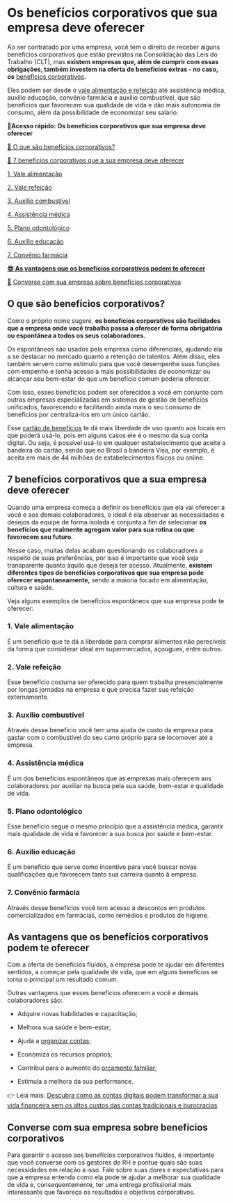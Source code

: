 # Os benefícios corporativos que sua empresa deve oferecer

Ao ser contratado por uma empresa, você tem o direito de receber alguns benefícios corporativos que estão previstos na Consolidação das Leis do Trabalho (CLT), mas **existem empresas que, além de cumprir com essas obrigações, também investem na oferta de benefícios extras - no caso, os** [benefícios corporativos](https://empresas.mercadopago.com.br/legislacao-beneficios-corporativos)**.**

Eles podem ser desde o [vale alimentação e refeição](https://meubolso.mercadopago.com.br/calcular-vale-refeicao-vale-alimentacao) até assistência médica, auxílio educação, convênio farmácia e auxílio combustível, que são benefícios que favorecem sua qualidade de vida e dão mais autonomia de consumo, além da possibilidade de economizar seu salário.

**💙Acesso rápido: Os benefícios corporativos que sua empresa deve oferecer**

[🤔 O que são benefícios corporativos?](#A)

[🎯 7 benefícios corporativos que a sua empresa deve oferecer](#B)

[1. Vale alimentação](#C)

[2. Vale refeição](#D)

[3. Auxílio combustível](#E)

[4. Assistência médica](#F)

[5. Plano odontológico](#G)

[6. Auxílio educação](#H)

[7. Convênio farmácia](#I)

**[😎 As vantagens que os benefícios corporativos podem te oferecer](#J)**

[💪 Converse com sua empresa sobre benefícios corporativos](#K)

[](#)
## **O que são benefícios corporativos?**

Como o próprio nome sugere, **os benefícios corporativos são facilidades que a empresa onde você trabalha passa a oferecer de forma obrigatória ou espontânea a todos os seus colaboradores.**

Os espontâneos são usados pela empresa como diferenciais, ajudando ela a se destacar no mercado quanto a retenção de talentos. Além disso, eles também servem como estímulo para que você desempenhe suas funções com empenho e tenha acesso a mais possibilidades de economizar ou alcançar seu bem-estar do que um benefício comum poderia oferecer.

Com isso, esses benefícios podem ser oferecidos a você em conjunto com outras empresas especializadas em sistemas de gestão de benefícios unificados, favorecendo e facilitando ainda mais o seu consumo de benefícios por centralizá-los em um único cartão.

Esse [cartão de benefícios](https://conteudo.mercadopago.com.br/cartao-beneficios-mercado-pago) te dá mais liberdade de uso quanto aos locais em que poderá usá-lo, pois em alguns casos ele é o mesmo da sua conta digital. Ou seja, é possível usá-lo em qualquer estabelecimento que aceite a bandeira do cartão, sendo que no Brasil a bandeira Visa, por exemplo, é aceita em mais de 44 milhões de estabelecimentos físicos ou online.

[](#)
## **7 benefícios corporativos que a sua empresa deve oferecer**

Quando uma empresa começa a definir os benefícios que ela vai oferecer a você e aos demais colaboradores, o ideal é ela observar as necessidades e desejos da equipe de forma isolada e conjunta a fim de selecionar **os benefícios que realmente agregam valor para sua rotina ou que favorecem seu futuro.**

Nesse caso, muitas delas acabam questionando os colaboradores a respeito de suas preferências, por isso é importante que você seja transparente quanto àquilo que deseja ter acesso. Atualmente, **existem diferentes tipos de benefícios corporativos que sua empresa pode oferecer espontaneamente,** sendo a maioria focado em alimentação, cultura e saúde.

Veja alguns exemplos de benefícios espontâneos que sua empresa pode te oferecer:

[](#)
### **1. Vale alimentação**

É um benefício que te dá a liberdade para comprar alimentos não perecíveis da forma que considerar ideal em supermercados, açougues, entre outros.

[](#)
### **2. Vale refeição**

Esse benefício costuma ser oferecido para quem trabalha presencialmente por longas jornadas na empresa e que precisa fazer sua refeição externamente.

[](#)
### **3. Auxílio combustível**

Através desse benefício você tem uma ajuda de custo da empresa para gastar com o combustível do seu carro próprio para se locomover até a empresa.

[](#)
### **4. Assistência médica**

É um dos benefícios espontâneos que as empresas mais oferecem aos colaboradores por auxiliar na busca pela sua saúde, bem-estar e qualidade de vida.

[](#)
### **5. Plano odontológico**

Esse benefício segue o mesmo princípio que a assistência médica, garantir mais qualidade de vida e favorecer a sua busca por saúde e bem-estar.

[](#)
### **6. Auxílio educação**

É um benefício que serve como incentivo para você buscar novas qualificações que favorecem tanto sua carreira quanto à empresa.

[](#)
### **7. Convênio farmácia**

Através desse benefícios você tem acesso a descontos em produtos comercializados em farmácias, como remédios e produtos de higiene.

[](#)
## **As vantagens que os benefícios corporativos podem te oferecer**

Com a oferta de benefícios fluídos, a empresa pode te ajudar em diferentes sentidos, a começar pela qualidade de vida, que em alguns benefícios se torna o principal um resultado comum.

Outras vantagens que esses benefícios oferecem a você e demais colaboradores são:

- Adquire novas habilidades e capacitação; 

- Melhora sua saúde e bem-estar;

- Ajuda a [organizar contas](https://meubolso.mercadopago.com.br/aplicativo-para-organizar-contas); 

- Economiza os recursos próprios; 

- Contribui para o aumento do [orçamento familiar](https://meubolso.mercadopago.com.br/orcamento-familiar-como-fazer-o-seu);

- Estimula a melhora da sua performance.

👉 Leia mais: [Descubra como as contas digitais podem transformar a sua vida financeira sem os altos custos das contas tradicionais e burocracias](https://meubolso.mercadopago.com.br/conta-digital-como-funciona)

[](#)
## **Converse com sua empresa sobre benefícios corporativos**

Para garantir o acesso aos benefícios corporativos fluídos, é importante que você converse com os gestores de RH e pontue quais são suas necessidades em relação a isso. Fale sobre suas dores e expectativas para que a empresa entenda como ela pode te ajudar a melhorar sua qualidade de vida e, consequentemente, ter uma entrega profissional mais interessante que favoreça os resultados e objetivos corporativos.